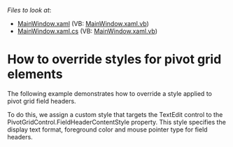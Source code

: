<!-- default file list -->
*Files to look at*:

* [MainWindow.xaml](./CS/DXPivotGrid_OverrideElementStyles/MainWindow.xaml) (VB: [MainWindow.xaml.vb](./VB/DXPivotGrid_OverrideElementStyles/MainWindow.xaml.vb))
* [MainWindow.xaml.cs](./CS/DXPivotGrid_OverrideElementStyles/MainWindow.xaml.cs) (VB: [MainWindow.xaml.vb](./VB/DXPivotGrid_OverrideElementStyles/MainWindow.xaml.vb))
<!-- default file list end -->
# How to override styles for pivot grid elements


<p>The following example demonstrates how to override a style applied to pivot grid field headers.</p><p>To do this, we assign a custom style that targets the TextEdit control to the PivotGridControl.FieldHeaderContentStyle property. This style specifies the display text format, foreground color and mouse pointer type for field headers.</p>

<br/>


